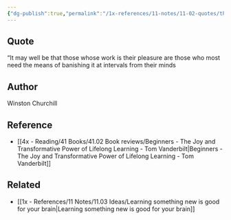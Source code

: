 ```yaml
---
{"dg-publish":true,"permalink":"/1x-references/11-notes/11-02-quotes/those-whose-work-is-their-pleasure-need-a-break-winston-churchill/","title":"Those whose work is their pleasure need a break - Winston Churchill","created":"2024-02-14T20:18:37.176+03:00","updated":"2024-02-14T20:18:37.176+03:00"}
---
```



## Quote
“It may well be that those whose work is their pleasure are those who most need the means of banishing it at intervals from their minds

## Author
Winston Churchill

## Reference
- [[4x - Reading/41 Books/41.02 Book reviews/Beginners - The Joy and Transformative Power of Lifelong Learning - Tom Vanderbilt\|Beginners - The Joy and Transformative Power of Lifelong Learning - Tom Vanderbilt]]

## Related
- [[1x - References/11 Notes/11.03 Ideas/Learning something new is good for your brain\|Learning something new is good for your brain]]